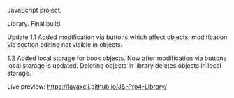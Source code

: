 JavaScript project. 

Library. Final build. 

Update 
1.1 
Added modification via buttons which affect 
objects, modification via section editing not visible 
in objects. 

1.2 
Added local storage for book objects. 
Now after modification via buttons local storage is 
updated. 
Deleting objects in library deletes objects in local
storage. 

Live preview: https://lavaxcii.github.io/JS-Pro4-Library/
